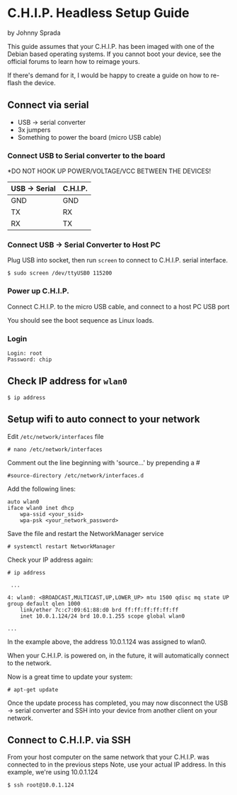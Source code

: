 # C.H.I.P. Headless Setup Guide
by Johnny Sprada

This guide assumes that your C.H.I.P. has been imaged with one of the Debian based operating systems.
If you cannot boot your device, see the official forums to learn how to reimage yours.

If there's demand for it, I would be happy to create a guide on how to re-flash the device.

## Connect via serial

 - USB -> serial converter
 - 3x jumpers
 - Something to power the board (micro USB cable)

### Connect USB to Serial converter to the board

 *DO NOT HOOK UP POWER/VOLTAGE/VCC BETWEEN THE DEVICES!

| USB -> Serial  |  C.H.I.P.  |
|----------------|------------|
| GND            |  GND       |
| TX             |  RX        |
| RX             |  TX        |


### Connect USB -> Serial Converter to Host PC
Plug USB into socket, then run `screen` to connect to C.H.I.P.  serial interface.

    $ sudo screen /dev/ttyUSB0 115200


### Power up C.H.I.P.
Connect C.H.I.P. to the micro USB cable, and connect to a host PC USB port

You should see the boot sequence as Linux loads.

### Login

    Login: root
    Password: chip


## Check IP address for `wlan0`

    $ ip address


## Setup wifi to auto connect to your network

Edit `/etc/network/interfaces` file

    # nano /etc/network/interfaces

Comment out the line beginning with 'source...' by prepending a #

    #source-directory /etc/network/interfaces.d

Add the following lines:

    auto wlan0
    iface wlan0 inet dhcp
        wpa-ssid <your_ssid>
        wpa-psk <your_network_password>


Save the file and restart the NetworkManager service

    # systemctl restart NetworkManager

Check your IP address again:


    # ip address

     ...

    4: wlan0: <BROADCAST,MULTICAST,UP,LOWER_UP> mtu 1500 qdisc mq state UP group default qlen 1000
        link/ether 7c:c7:09:61:88:d0 brd ff:ff:ff:ff:ff:ff
        inet 10.0.1.124/24 brd 10.0.1.255 scope global wlan0

    ...

In the example above, the address 10.0.1.124 was assigned to wlan0.

When your C.H.I.P. is powered on, in the future, it will automatically connect to the network.

Now is a great time to update your system:

    # apt-get update

Once the update process has completed, you may now disconnect the  USB -> serial converter and SSH into your device from another client on your network.


## Connect to C.H.I.P. via SSH

From your host computer on the same network that your C.H.I.P. was connected to in the previous steps
Note, use your actual IP address.  In this example, we're using 10.0.1.124

    $ ssh root@10.0.1.124

